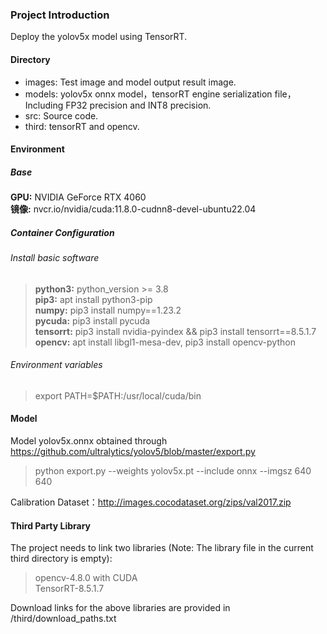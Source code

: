 
### Project Introduction
Deploy the yolov5x model using TensorRT.

#### Directory
- images: Test image and model output result image.
- models: yolov5x onnx model，tensorRT engine serialization file，Including FP32 precision and INT8 precision.
- src: Source code.
- third: tensorRT and opencv.

#### Environment

##### Base
**GPU:** NVIDIA GeForce RTX 4060  \
**镜像:** nvcr.io/nvidia/cuda:11.8.0-cudnn8-devel-ubuntu22.04

##### Container Configuration
###### Install basic software
>**python3:** python_version >= 3.8 \
>**pip3:** apt install python3-pip \
>**numpy:** pip3 install numpy==1.23.2 \
>**pycuda:** pip3 install pycuda \
>**tensorrt:** pip3 install nvidia-pyindex && pip3 install tensorrt==8.5.1.7 \
>**opencv:** apt install libgl1-mesa-dev, pip3 install opencv-python  

###### Environment variables
>export PATH=$PATH:/usr/local/cuda/bin

#### Model

Model yolov5x.onnx obtained through https://github.com/ultralytics/yolov5/blob/master/export.py

>python export.py --weights yolov5x.pt --include onnx --imgsz 640 640


Calibration Dataset：http://images.cocodataset.org/zips/val2017.zip


#### Third Party Library

The project needs to link two libraries (Note: The library file in the current third directory is empty):
> opencv-4.8.0 with CUDA \
> TensorRT-8.5.1.7

Download links for the above libraries are provided in /third/download_paths.txt